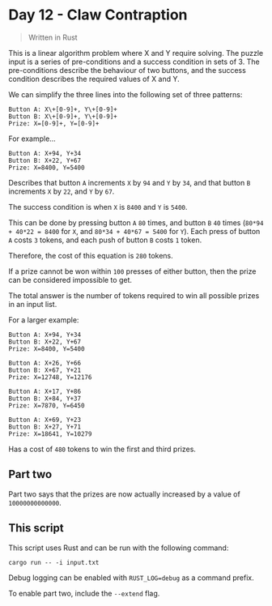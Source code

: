 # Day 12 - Claw Contraption

> Written in Rust

This is a linear algorithm problem where X and Y require solving. The puzzle input is a series of
pre-conditions and a success condition in sets of 3. The pre-conditions describe the behaviour of
two buttons, and the success condition describes the required values of X and Y.

We can simplify the three lines into the following set of three patterns:

```regexp
Button A: X\+[0-9]+, Y\+[0-9]+
Button B: X\+[0-9]+, Y\+[0-9]+
Prize: X=[0-9]+, Y=[0-9]+
```

For example...

```text
Button A: X+94, Y+34
Button B: X+22, Y+67
Prize: X=8400, Y=5400
```

Describes that button `A` increments `X` by `94` and `Y` by `34`, and that button `B` increments
`X` by `22`, and `Y` by `67`.

The success condition is when `X` is `8400` and `Y` is `5400`.

This can be done by pressing button `A` `80` times, and button `B` `40` times
(`80*94 + 40*22 = 8400` for `X`, and `80*34 + 40*67 = 5400` for `Y`). Each press of button `A`
costs `3` tokens, and each push of button `B` costs `1` token.

Therefore, the cost of this equation is `280` tokens.

If a prize cannot be won within `100` presses of either button, then the prize can be considered
impossible to get.

The total answer is the number of tokens required to win all possible prizes in an input list.

For a larger example:

```text
Button A: X+94, Y+34
Button B: X+22, Y+67
Prize: X=8400, Y=5400

Button A: X+26, Y+66
Button B: X+67, Y+21
Prize: X=12748, Y=12176

Button A: X+17, Y+86
Button B: X+84, Y+37
Prize: X=7870, Y=6450

Button A: X+69, Y+23
Button B: X+27, Y+71
Prize: X=18641, Y=10279
```

Has a cost of `480` tokens to win the first and third prizes.

## Part two

Part two says that the prizes are now actually increased by a value of `10000000000000`.

## This script

This script uses Rust and can be run with the following command:

```shell
cargo run -- -i input.txt
```

Debug logging can be enabled with `RUST_LOG=debug` as a command prefix.

To enable part two, include the `--extend` flag.